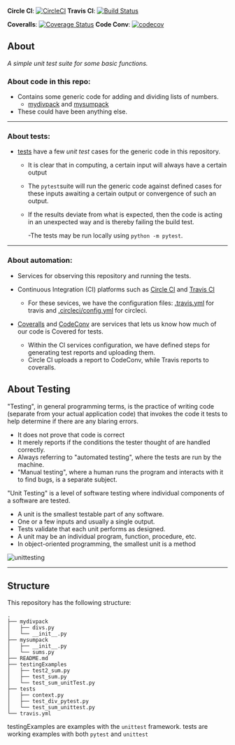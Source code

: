 **Circle CI**: [![CircleCI](https://circleci.com/gh/lucasgcb/unitTesting.svg?style=svg)](https://circleci.com/gh/lucasgcb/unitTesting)
**Travis CI**: [![Build Status](https://travis-ci.org/lucasgcb/unitTesting.svg?branch=master)](https://travis-ci.org/lucasgcb/unitTesting)

**Coveralls**: [![Coverage Status](https://coveralls.io/repos/github/lucasgcb/unitTesting/badge.svg?branch=master)](https://coveralls.io/github/lucasgcb/unitTesting?branch=master)
**Code Conv**: [![codecov](https://codecov.io/gh/lucasgcb/unitTesting/branch/master/graph/badge.svg)](https://codecov.io/gh/lucasgcb/unitTesting)

## About

_A simple unit test suite for some basic functions._

### About code in this repo:

- Contains some generic code for adding and dividing lists of numbers. 
  - [mydivpack](https://github.com/lucasgcb/unitTesting/tree/master/mydivpack) and [mysumpack](https://github.com/lucasgcb/unitTesting/tree/master/mysumpack) 
- These could have been anything else.

---

### About tests:

- [tests](https://github.com/lucasgcb/unitTesting/tree/master/tests) have a few _unit test_ cases for the generic code in this repository. 
  - It is clear that in computing, a certain input will always have a certain output
  - The `pytest`suite will run the generic code against defined cases for these inputs awaiting a certain output or convergence of such an output. 
  - If the results deviate from what is expected, then the code is acting in an unexpected way and is thereby failing the build test.

    -The tests may be run locally using `python -m pytest`.


---

### About automation:
- Services for observing this repository and running the tests. 
- Continuous Integration (CI) platforms such as [Circle CI](https://circleci.com/) and [Travis CI](https://travis-ci.org/) 
  - For these sevices, we have the configuration files: [.travis.yml](https://github.com/lucasgcb/unitTesting/blob/master/.travis.yml) for travis and [.circleci/config.yml](https://github.com/lucasgcb/unitTesting/blob/master/.circleci/config.yml) for circleci.

- [Coveralls](https://coveralls.io/) and [CodeConv](https://codecov.io/) are services that lets us know how much of our code is Covered for tests. 
  - Within the CI services configuration, we have defined steps for generating test reports and uploading them. 
  - Circle CI uploads a report to CodeConv, while Travis reports to coveralls.





## About Testing

"Testing", in general programming terms, is the practice of writing code (separate from your actual application code) that invokes the code it tests to help determine if there are any blaring errors. 
- It does not prove that code is correct
- It merely reports if the conditions the tester thought of are handled correctly.
- Always referring to "automated testing", where the tests are run by the machine. 
- "Manual testing", where a human runs the program and interacts with it to find bugs, is a separate subject. 

"Unit  Testing" is a level of software testing where individual components of a software are tested. 
-  A unit is the smallest testable part of any software. 
-  One or a few inputs and usually a single output. 
-  Tests validate that each unit performs as designed.
-  A unit may be an individual program, function, procedure, etc. 
-  In object-oriented programming, the smallest unit is a method


![unittesting](http://softwaretestingfundamentals.com/wp-content/uploads/2010/12/unittesting.jpg)

----

## Structure

This repository has the following structure:
```
.
├── mydivpack
│   ├── divs.py
│   └── __init__.py
├── mysumpack
│   ├── __init__.py
│   └── sums.py
├── README.md
├── testingExamples
│   ├── test2_sum.py
│   ├── test_sum.py
│   └── test_sum_unitTest.py
├── tests
│   ├── context.py
│   ├── test_div_pytest.py
│   └── test_sum_unittest.py
└── travis.yml
```
testingExamples are examples with the `unittest` framework.
tests are working examples with both `pytest` and `unittest`
